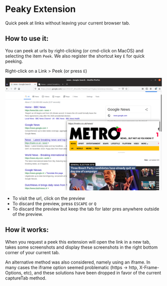 # Peaky Extension

Quick peek at links without leaving your 
current browser tab. 

## How to use it:

You can peek at urls by right-clicking (or cmd-click on MacOS) and selecting the item `Peek`. We also register the shortcut key `E` for quick peeking.

Right-click on a Link > Peek (or press `E`)

![](docs/2019-11-05-10-25-12.png)

- To visit the url, click on the preview
- To discard the preview, press `ESCAPE` or `Q`
- To discard the preview but keep the tab for later
pres anywhere outside of the preview.


## How it works:
When you request a peek this extension will open
the link in a new tab, takes some screenshots and
display these screenshots in the right bottom corner
of your current tab.

An alternative method was also considered, namely
using an iframe. In many cases the iframe option seemed problematic (https -> http, X-Frame-Options, etc), and these solutions have been dropped in favor
of the current captureTab method. 





